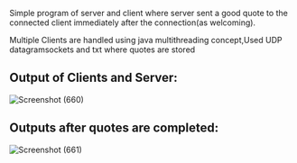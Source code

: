 Simple program of server and client where server sent a good quote to the connected client immediately after the connection(as welcoming).


Multiple Clients are handled using java multithreading concept,Used UDP datagramsockets and txt where quotes are stored

## Output of Clients and Server:
![Screenshot (660)](https://user-images.githubusercontent.com/25131591/54527654-8d8e0280-49a0-11e9-828f-dd8f1b231bc1.png)

## Outputs after quotes are completed:

![Screenshot (661)](https://user-images.githubusercontent.com/25131591/54527709-b6ae9300-49a0-11e9-93e8-611637867242.png)
